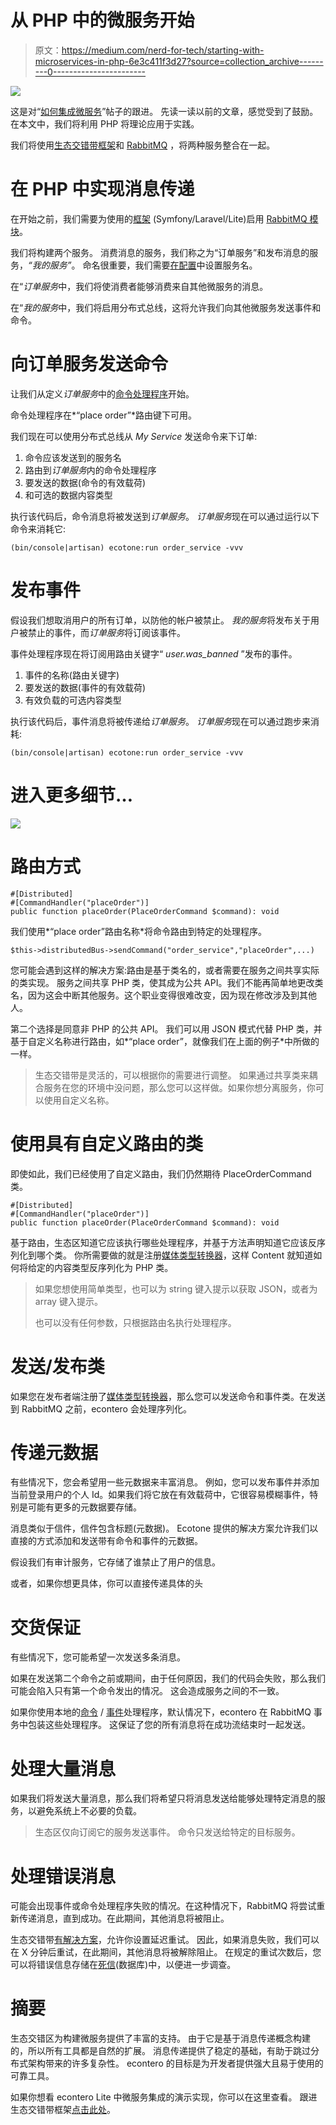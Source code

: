 # 从 PHP 中的微服务开始

> 原文：<https://medium.com/nerd-for-tech/starting-with-microservices-in-php-6e3c411f3d27?source=collection_archive---------0----------------------->

![](img/e50597acd7cb5523034a3457928bcb75.png)

这是对“[如何集成微服务](https://dariuszgafka.medium.com/how-to-integrate-microservices-a506fe2d1a48)”帖子的跟进。
先读一读以前的文章，感觉受到了鼓励。
在本文中，我们将利用 PHP 将理论应用于实践。

我们将使用[生态交错带框架](https://github.com/ecotoneFramework/ecotone)和 [RabbitMQ](https://www.rabbitmq.com/) ，将两种服务整合在一起。

# 在 PHP 中实现消息传递

在开始之前，我们需要为使用的[框架](https://docs.ecotone.tech/install-php-service-bus) (Symfony/Laravel/Lite)启用 [RabbitMQ 模块](https://docs.ecotone.tech/modules/amqp-support-rabbitmq#configuration)。

我们将构建两个服务。
消费消息的服务，我们称之为“订单服务”和发布消息的服务，*“我的服务”*。
命名很重要，我们需要[在配置](https://docs.ecotone.tech/messaging/service-application-configuration#ecotone-core-configuration)中设置服务名。

在“*订单服务*中，我们将使消费者能够消费来自其他微服务的消息。

在“*我的服务*中，我们将启用分布式总线，这将允许我们向其他微服务发送事件和命令。

# 向订单服务发送命令

让我们从定义*订单服务*中的[命令处理程序](https://blog.ecotone.tech/cqrs-in-php/)开始。

命令处理程序在*“place order”*路由键下可用。

我们现在可以使用分布式总线从 *My Service* 发送命令来下订单:

1.  命令应该发送到的服务名
2.  路由到*订单服务*内的命令处理程序
3.  要发送的数据(命令的有效载荷)
4.  和可选的数据内容类型

执行该代码后，命令消息将被发送到*订单服务*。
*订单服务*现在可以通过运行以下命令来消耗它:

```
(bin/console|artisan) ecotone:run order_service -vvv
```

# 发布事件

假设我们想取消用户的所有订单，以防他的帐户被禁止。
*我的服务*将发布关于用户被禁止的事件，而*订单服务*将订阅该事件。

事件处理程序现在将订阅用路由关键字“ *user.was_banned* ”发布的事件。

1.  事件的名称(路由关键字)
2.  要发送的数据(事件的有效载荷)
3.  有效负载的可选内容类型

执行该代码后，事件消息将被传递给*订单服务*。
*订单服务*现在可以通过跑步来消耗:

```
(bin/console|artisan) ecotone:run order_service -vvv
```

# 进入更多细节…

![](img/bfacd6ca96251dd2521c0ad4f775082c.png)

# 路由方式

```
#[Distributed]
#[CommandHandler("placeOrder")]
public function placeOrder(PlaceOrderCommand $command): void
```

我们使用*“place order”路由名称*将命令路由到特定的处理程序。

```
$this->distributedBus->sendCommand("order_service","placeOrder",...)
```

您可能会遇到这样的解决方案:路由是基于类名的，或者需要在服务之间共享实际的类实现。
服务之间共享 PHP 类，使其成为公共 API。我们不能再简单地更改类名，因为这会中断其他服务。这个职业变得很难改变，因为现在修改涉及到其他人。

第二个选择是同意非 PHP 的公共 API。
我们可以用 JSON 模式代替 PHP 类，并基于自定义名称进行路由，如*“place order”，就像我们在上面的例子*中所做的一样。

> 生态交错带是灵活的，可以根据你的需要进行调整。
> 如果通过共享类来耦合服务在您的环境中没问题，那么您可以这样做。如果你想分离服务，你可以使用自定义名称。

# 使用具有自定义路由的类

即使如此，我们已经使用了自定义路由，我们仍然期待 PlaceOrderCommand 类。

```
#[Distributed]
#[CommandHandler("placeOrder")]
public function placeOrder(PlaceOrderCommand $command): void
```

基于路由，生态区知道它应该执行哪些处理程序，并基于方法声明知道它应该反序列化到哪个类。
你所需要做的就是注册[媒体类型转换器](https://docs.ecotone.tech/messaging/conversion/conversion)，这样 Content 就知道如何将给定的内容类型反序列化为 PHP 类。

> 如果您想使用简单类型，也可以为 string 键入提示以获取 JSON，或者为 array 键入提示。
> 
> 也可以没有任何参数，只根据路由名执行处理程序。

# 发送/发布类

如果您在发布者端注册了[媒体类型转换器](https://docs.ecotone.tech/messaging/conversion/conversion)，那么您可以发送命令和事件类。在发送到 RabbitMQ 之前，econtero 会处理序列化。

# 传递元数据

有些情况下，您会希望用一些元数据来丰富消息。
例如，您可以发布事件并添加当前登录用户的个人 Id。如果我们将它放在有效载荷中，它很容易模糊事件，特别是可能有更多的元数据要存储。

消息类似于信件，信件包含标题(元数据)。
Ecotone 提供的解决方案允许我们以直接的方式添加和发送带有命令和事件的元数据。

假设我们有审计服务，它存储了谁禁止了用户的信息。

或者，如果你想更具体，你可以直接传递具体的头

# 交货保证

有些情况下，您可能希望一次发送多条消息。

如果在发送第二个命令之前或期间，由于任何原因，我们的代码会失败，那么我们可能会陷入只有第一个命令发出的情况。
这会造成服务之间的不一致。

如果你使用本地的[命令](https://docs.ecotone.tech/modelling/command-handling/external-command-handlers) / [事件](https://docs.ecotone.tech/modelling/event-handling/handling-events)处理程序，默认情况下，econtero 在 RabbitMQ 事务中包装这些处理程序。
这保证了您的所有消息将在成功流结束时一起发送。

# 处理大量消息

如果我们将发送大量消息，那么我们将希望只将消息发送给能够处理特定消息的服务，以避免系统上不必要的负载。

> 生态区仅向订阅它的服务发送事件。
> 命令只发送给特定的目标服务。

# 处理错误消息

可能会出现事件或命令处理程序失败的情况。在这种情况下，RabbitMQ 将尝试重新传递消息，直到成功。在此期间，其他消息将被阻止。

生态交错带[有解决方案](https://docs.ecotone.tech/modelling/asynchronous-handling#handling-error-messages)，允许你设置延迟重试。
因此，如果消息失败，我们可以在 X 分钟后重试，在此期间，其他消息将被解除阻止。
在规定的重试次数后，您可以将错误信息存储在[死信](https://docs.ecotone.tech/modules/dbal-support#dead-letter)(数据库)中，以便进一步调查。

# 摘要

生态交错区为构建微服务提供了丰富的支持。
由于它是基于消息传递概念构建的，所以所有工具都是自然的扩展。
消息传递提供了稳定的基础，有助于跳过分布式架构带来的许多复杂性。
econtero 的目标是为开发者提供强大且易于使用的可靠工具。

如果你想看 econtero Lite 中微服务集成的演示实现，你可以在这里查看。
跟进生态交错带框架[点击此处](https://github.com/ecotoneFramework/ecotone)。